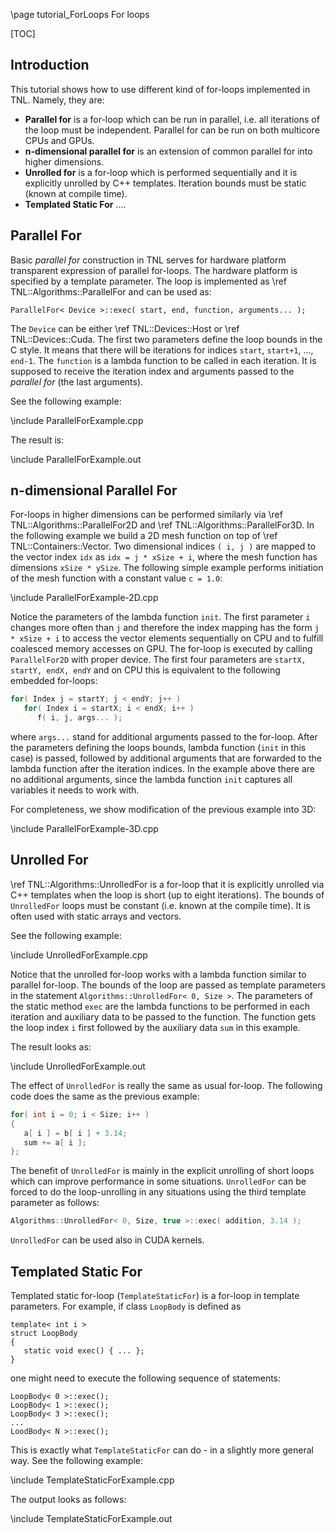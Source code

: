 \page tutorial_ForLoops For loops

[TOC]

## Introduction

This tutorial shows how to use different kind of for-loops implemented in TNL. Namely, they are:

* **Parallel for** is a for-loop which can be run in parallel, i.e. all iterations of the loop must be independent. Parallel for can be run on both multicore CPUs and GPUs.
* **n-dimensional parallel for** is an extension of common parallel for into higher dimensions.
* **Unrolled for** is a for-loop which is performed sequentially and it is explicitly unrolled by C++ templates. Iteration bounds must be static (known at compile time).
* **Templated Static For** ....

## Parallel For

Basic _parallel for_ construction in TNL serves for hardware platform transparent expression of parallel for-loops.
The hardware platform is specified by a template parameter.
The loop is implemented as \ref TNL::Algorithms::ParallelFor and can be used as:

```
ParallelFor< Device >::exec( start, end, function, arguments... );
```

The `Device` can be either \ref TNL::Devices::Host or \ref TNL::Devices::Cuda.
The first two parameters define the loop bounds in the C style.
It means that there will be iterations for indices `start`, `start+1`, ..., `end-1`.
The `function` is a lambda function to be called in each iteration.
It is supposed to receive the iteration index and arguments passed to the _parallel for_ (the last arguments).

See the following example:

\include ParallelForExample.cpp

The result is:

\include ParallelForExample.out

## n-dimensional Parallel For

For-loops in higher dimensions can be performed similarly via \ref TNL::Algorithms::ParallelFor2D and \ref TNL::Algorithms::ParallelFor3D.
In the following example we build a 2D mesh function on top of \ref TNL::Containers::Vector.
Two dimensional indices `( i, j )` are mapped to the vector index `idx` as `idx = j * xSize + i`, where the mesh function has dimensions `xSize * ySize`.
The following simple example performs initiation of the mesh function with a constant value `c = 1.0`:

\include ParallelForExample-2D.cpp

Notice the parameters of the lambda function `init`.
The first parameter `i` changes more often than `j` and therefore the index mapping has the form `j * xSize + i` to access the vector elements sequentially on CPU and to fulfill coalesced memory accesses on GPU.
The for-loop is executed by calling `ParallelFor2D` with proper device.
The first four parameters are `startX, startY, endX, endY` and on CPU this is equivalent to the following embedded for-loops:

```cpp
for( Index j = startY; j < endY; j++ )
   for( Index i = startX; i < endX; i++ )
      f( i, j, args... );
```

where `args...` stand for additional arguments passed to the for-loop.
After the parameters defining the loops bounds, lambda function (`init` in this case) is passed, followed by additional arguments that are forwarded to the lambda function after the iteration indices.
In the example above there are no additional arguments, since the lambda function `init` captures all variables it needs to work with.

For completeness, we show modification of the previous example into 3D:

\include ParallelForExample-3D.cpp

## Unrolled For

\ref TNL::Algorithms::UnrolledFor is a for-loop that it is explicitly unrolled via C++ templates when the loop is short (up to eight iterations).
The bounds of `UnrolledFor` loops must be constant (i.e. known at the compile time).
It is often used with static arrays and vectors.

See the following example:

\include UnrolledForExample.cpp

Notice that the unrolled for-loop works with a lambda function similar to parallel for-loop.
The bounds of the loop are passed as template parameters in the statement `Algorithms::UnrolledFor< 0, Size >`.
The parameters of the static method `exec` are the lambda functions to be performed in each iteration and auxiliary data to be passed to the function.
The function gets the loop index `i` first followed by the auxiliary data `sum` in this example.

The result looks as:

\include UnrolledForExample.out

The effect of `UnrolledFor` is really the same as usual for-loop.
The following code does the same as the previous example:

```cpp
for( int i = 0; i < Size; i++ )
{
   a[ i ] = b[ i ] + 3.14;
   sum += a[ i ];
};
```

The benefit of `UnrolledFor` is mainly in the explicit unrolling of short loops which can improve performance in some situations.
`UnrolledFor` can be forced to do the loop-unrolling in any situations using the third template parameter as follows:

```cpp
Algorithms::UnrolledFor< 0, Size, true >::exec( addition, 3.14 );
```

`UnrolledFor` can be used also in CUDA kernels.

## Templated Static For

Templated static for-loop (`TemplateStaticFor`) is a for-loop in template parameters. For example, if class `LoopBody` is defined as

```
template< int i >
struct LoopBody
{
   static void exec() { ... };
}
```

one might need to execute the following sequence of statements:

```
LoopBody< 0 >::exec();
LoopBody< 1 >::exec();
LoopBody< 3 >::exec();
...
LoodBody< N >::exec();
```

This is exactly what `TemplateStaticFor` can do - in a slightly more general way. See the following example:

\include TemplateStaticForExample.cpp

The output looks as follows:

\include TemplateStaticForExample.out
